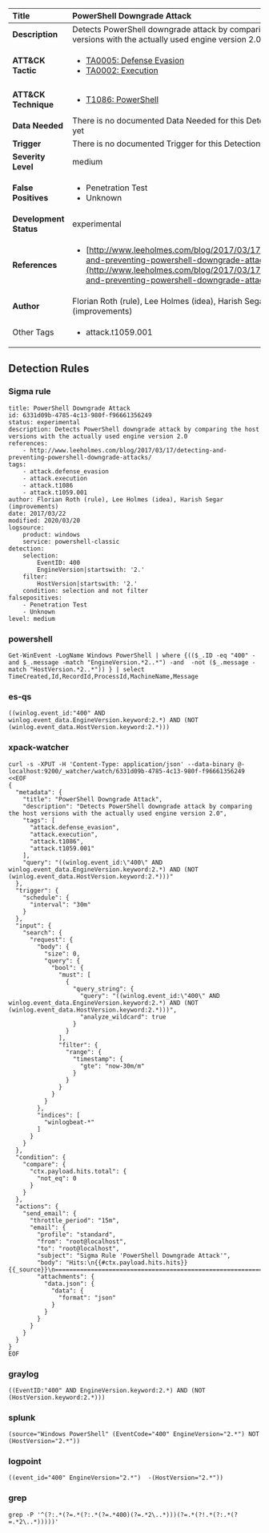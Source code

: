 | Title                    | PowerShell Downgrade Attack       |
|:-------------------------|:------------------|
| **Description**          | Detects PowerShell downgrade attack by comparing the host versions with the actually used engine version 2.0 |
| **ATT&amp;CK Tactic**    |  <ul><li>[TA0005: Defense Evasion](https://attack.mitre.org/tactics/TA0005)</li><li>[TA0002: Execution](https://attack.mitre.org/tactics/TA0002)</li></ul>  |
| **ATT&amp;CK Technique** | <ul><li>[T1086: PowerShell](https://attack.mitre.org/techniques/T1086)</li></ul>  |
| **Data Needed**          |  There is no documented Data Needed for this Detection Rule yet  |
| **Trigger**              |  There is no documented Trigger for this Detection Rule yet  |
| **Severity Level**       | medium |
| **False Positives**      | <ul><li>Penetration Test</li><li>Unknown</li></ul>  |
| **Development Status**   | experimental |
| **References**           | <ul><li>[http://www.leeholmes.com/blog/2017/03/17/detecting-and-preventing-powershell-downgrade-attacks/](http://www.leeholmes.com/blog/2017/03/17/detecting-and-preventing-powershell-downgrade-attacks/)</li></ul>  |
| **Author**               | Florian Roth (rule), Lee Holmes (idea), Harish Segar (improvements) |
| Other Tags           | <ul><li>attack.t1059.001</li></ul> | 

## Detection Rules

### Sigma rule

```
title: PowerShell Downgrade Attack
id: 6331d09b-4785-4c13-980f-f96661356249
status: experimental
description: Detects PowerShell downgrade attack by comparing the host versions with the actually used engine version 2.0
references:
    - http://www.leeholmes.com/blog/2017/03/17/detecting-and-preventing-powershell-downgrade-attacks/
tags:
    - attack.defense_evasion
    - attack.execution
    - attack.t1086
    - attack.t1059.001
author: Florian Roth (rule), Lee Holmes (idea), Harish Segar (improvements)
date: 2017/03/22
modified: 2020/03/20
logsource:
    product: windows
    service: powershell-classic
detection:
    selection:
        EventID: 400
        EngineVersion|startswith: '2.'
    filter:
        HostVersion|startswith: '2.'
    condition: selection and not filter
falsepositives:
    - Penetration Test
    - Unknown
level: medium

```





### powershell
    
```
Get-WinEvent -LogName Windows PowerShell | where {(($_.ID -eq "400" -and $_.message -match "EngineVersion.*2..*") -and  -not ($_.message -match "HostVersion.*2..*")) } | select TimeCreated,Id,RecordId,ProcessId,MachineName,Message
```


### es-qs
    
```
((winlog.event_id:"400" AND winlog.event_data.EngineVersion.keyword:2.*) AND (NOT (winlog.event_data.HostVersion.keyword:2.*)))
```


### xpack-watcher
    
```
curl -s -XPUT -H 'Content-Type: application/json' --data-binary @- localhost:9200/_watcher/watch/6331d09b-4785-4c13-980f-f96661356249 <<EOF
{
  "metadata": {
    "title": "PowerShell Downgrade Attack",
    "description": "Detects PowerShell downgrade attack by comparing the host versions with the actually used engine version 2.0",
    "tags": [
      "attack.defense_evasion",
      "attack.execution",
      "attack.t1086",
      "attack.t1059.001"
    ],
    "query": "((winlog.event_id:\"400\" AND winlog.event_data.EngineVersion.keyword:2.*) AND (NOT (winlog.event_data.HostVersion.keyword:2.*)))"
  },
  "trigger": {
    "schedule": {
      "interval": "30m"
    }
  },
  "input": {
    "search": {
      "request": {
        "body": {
          "size": 0,
          "query": {
            "bool": {
              "must": [
                {
                  "query_string": {
                    "query": "((winlog.event_id:\"400\" AND winlog.event_data.EngineVersion.keyword:2.*) AND (NOT (winlog.event_data.HostVersion.keyword:2.*)))",
                    "analyze_wildcard": true
                  }
                }
              ],
              "filter": {
                "range": {
                  "timestamp": {
                    "gte": "now-30m/m"
                  }
                }
              }
            }
          }
        },
        "indices": [
          "winlogbeat-*"
        ]
      }
    }
  },
  "condition": {
    "compare": {
      "ctx.payload.hits.total": {
        "not_eq": 0
      }
    }
  },
  "actions": {
    "send_email": {
      "throttle_period": "15m",
      "email": {
        "profile": "standard",
        "from": "root@localhost",
        "to": "root@localhost",
        "subject": "Sigma Rule 'PowerShell Downgrade Attack'",
        "body": "Hits:\n{{#ctx.payload.hits.hits}}{{_source}}\n================================================================================\n{{/ctx.payload.hits.hits}}",
        "attachments": {
          "data.json": {
            "data": {
              "format": "json"
            }
          }
        }
      }
    }
  }
}
EOF

```


### graylog
    
```
((EventID:"400" AND EngineVersion.keyword:2.*) AND (NOT (HostVersion.keyword:2.*)))
```


### splunk
    
```
(source="Windows PowerShell" (EventCode="400" EngineVersion="2.*") NOT (HostVersion="2.*"))
```


### logpoint
    
```
((event_id="400" EngineVersion="2.*")  -(HostVersion="2.*"))
```


### grep
    
```
grep -P '^(?:.*(?=.*(?:.*(?=.*400)(?=.*2\..*)))(?=.*(?!.*(?:.*(?=.*2\..*)))))'
```



